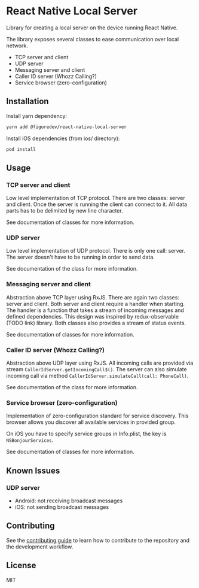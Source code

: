 # React Native Local Server

Library for creating a local server on the device running React Native.

The library exposes several classes to ease communication over local network.
* TCP server and client
* UDP server
* Messaging server and client
* Caller ID server (Whozz Calling?)
* Service browser (zero-configuration)

## Installation

Install yarn dependency:
```sh
yarn add @figuredev/react-native-local-server
```

Install iOS dependencies (from ios/ directory):
```sh
pod install
```

## Usage

### TCP server and client
Low level implementation of TCP protocol. There are two classes: server and client.
Once the server is running the client can connect to it.
All data parts has to be delimited by new line character.

See documentation of classes for more information.

### UDP server
Low level implementation of UDP protocol. There is only one call: server.
The server doesn't have to be running in order to send data.

See documentation of the class for more information.

### Messaging server and client
Abstraction above TCP layer using RxJS. There are again two classes: server and client.
Both server and client require a handler when starting. The handler is a function that takes a stream of incoming messages and defined dependencies. This design was inspired by redux-observable (TODO link) library.
Both classes also provides a stream of status events.

See documentation of classes for more information.

### Caller ID server (Whozz Calling?)
Abstraction above UDP layer using RxJS. All incoming calls are provided via stream `CallerIdServer.getIncomingCall$()`.
The server can also simulate incoming call via method `CallerIdServer.simulateCall(call: PhoneCall)`.

See documentation of the class for more information.

### Service browser (zero-configuration)
Implementation of zero-configuration standard for service discovery. This browser allows you discover all available services in provided group.

On iOS you have to specify service groups in Info.plist, the key is `NSBonjourServices`.

See documentation of classes for more information.

## Known Issues

### UDP server
* Android: not receiving broadcast messages
* iOS: not sending broadcast messages

## Contributing

See the [contributing guide](CONTRIBUTING.md) to learn how to contribute to the repository and the development workflow.

## License

MIT
